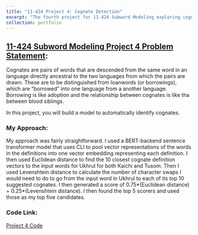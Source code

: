 ```yaml
---
title: "11-424 Project 4: Cognate Detection"
excerpt: "The fourth project for 11-424 Subword Modeling exploring cognate detection."
collection: portfolio
---
```


## [11-424 Subword Modeling Project 4 Problem Statement](https://dmort27.github.io/subwordmodeling/assignments/project4.html): 

Cognates are pairs of words that are descended from the same word in an language directly ancestral to the two languages from which the pairs are drawn. These are to be distinguished from loanwords (or borrowings), which are “borrowed” into one language from a another language. Borrowing is like adoption and the relationship between cognates is like tha between blood siblings.

In this project, you will build a model to automatically identify cognates.

### My Approach: 
My approach was fairly straightforward. I used a BERT-backend sentence transformer model that uses CLI to pool vector representations of the words in the definitions into one vector embedding representing each definition. I then used Euclidean distance to find the 10 closest cognate definition vectors to the input words for Ukhrul for both Kaichi and Tusom. Then I used Levenshtein distance to calculate the number of character swaps I would need to do to go from the input word in Ukhrul to each of its top 10 suggested cognates. I then generated a score of 0.75*(Euclidean distance) + 0.25*(Levenshtein distance). I then found the top 5 scorers and used those as my top five candidates. 

### Code Link: 
[Project 4 Code](https://drive.google.com/file/d/1PjEdwsSXsE1_55mU-ev_Y3s_xdyeqOtU/view?usp=sharing)  
